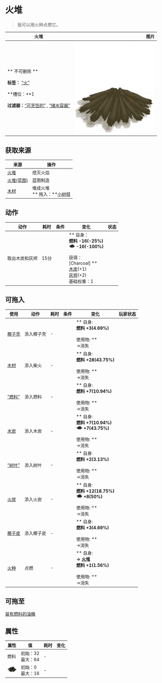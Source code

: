 # 火堆  
> 我可以用火种点燃它。  
  
  火堆  |   图片   
 ----  |  ----:   
 ** 不可删除 **<br><br>**标签：**	[“火”](tag_Fire.md)<br><br>**槽位：**1<br><br>**过滤器：**[“可烹饪的”](tag_Cookable.md) , [“储水容器”](tag_WaterContainer.md)  |  <img decoding="async" src="Sprite/FireExtinguished.png" href="a.md" style="max-width:300px;max-height:300px;">   
  
## 获取来源  
来源  |  操作  
----  |  ----  
[火堆](Fire.md)  |  熄灭火焰  
[火堆(蓝图)](Bp_Fire.md)  |  蓝图制造  
[木材](Wood.md)  |  堆成火堆<br>** 拖入：**[小树枝](Sticks.md)  
## 动作  
动作  |  耗时  |  条件  |  变化  |  状态  
----  |  ----  |  ----  |  ----  |  ----  
取出木炭和灰烬<br>  |  15分  |    |  ** 自身：**<br>燃料  -16(-25%)<br><img decoding="async" src="Sprite/Charcoal.png" href="a.md" style="max-width:20px;max-height:20px;">  -16(-100%)<br><br>** 获得： **<br>** [Charcoal] **<br>  [木炭](Charcoal.md)(+1)<br>  [灰烬](Ash.md)(+2)<br>基础权重：1  |    
## 可拖入  
使用  |  动作  |  耗时  |  条件  |  变化  |  玩家状态  
----  |  ----  |  ----  |  ----  |  ----  |  ----  
[椰子壳](CoconutShell.md)  |  添入椰子壳<br>  |  -  |    |  ** 自身: **<br>燃料  +3(4.69%)<br><br>** 使用物: **<br>→消失  |    
[木材](Wood.md)  |  添入柴火<br>  |  -  |    |  ** 自身: **<br>燃料  +28(43.75%)<br><br>** 使用物: **<br>→消失  |    
[“燃料”](tag_Fuel.md)  |  添入燃料<br>  |  -  |    |  ** 自身: **<br>燃料  +7(10.94%)<br><br>** 使用物: **<br>→消失  |    
[木炭](Charcoal.md)  |  添入木炭<br>  |  -  |    |  ** 自身: **<br>燃料  +7(10.94%)<br><img decoding="async" src="Sprite/Charcoal.png" href="a.md" style="max-width:20px;max-height:20px;">  +7(43.75%)<br><br>** 使用物: **<br>→消失  |    
[“树叶”](tag_Leaves.md)  |  添入树叶<br>  |  -  |    |  ** 自身: **<br>燃料  +2(3.13%)<br><br>** 使用物: **<br>→消失  |    
[火炭](Embers.md)  |  添入火炭<br>  |  -  |    |  ** 自身: **<br>燃料  +12(18.75%)<br><img decoding="async" src="Sprite/Charcoal.png" href="a.md" style="max-width:20px;max-height:20px;">  +8(50%)<br><br>** 使用物: **<br>→消失  |    
[椰子皮](CoconutHusk.md)  |  添入椰子皮<br>  |  -  |    |  ** 自身: **<br>燃料  +3(4.69%)<br><br>** 使用物: **<br>→消失  |    
[火种](TinderLit.md)  |  点燃<br>  |  -  |    |  ** 自身: **<br>→ [火堆](Fire.md)<br>燃料  +1(1.56%)<br><br>** 使用物: **<br>→消失  |    
## 可拖至  
[装有燃料的油桶](JerrycanFuel.md)  
## 属性   
属性  |  值  |  耗时  |  变化  
----  |  ----  |  ----  |  ----  
燃料  |  初始：32<br>最大：64  |  -  |    
<img decoding="async" src="Sprite/Charcoal.png" href="a.md" style="max-width:30px;max-height:30px;">  |  初始：0<br>最大：16  |  -  |    


<script>document.title="火堆 - 卡牌生存百科 Card Survival Wiki";</script>